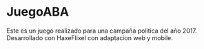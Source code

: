 # JuegoABA

Este es un juego realizado para una campaña politica del año 2017.
Desarrollado con HaxeFlixel con adaptacion web y mobile.
